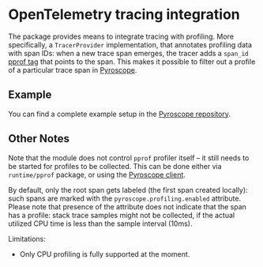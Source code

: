# OpenTelemetry tracing integration

The package provides means to integrate tracing with profiling. More specifically, a `TracerProvider` implementation,
that annotates profiling data with span IDs: when a new trace span emerges, the tracer adds a `span_id` [pprof tag](https://github.com/google/pprof/blob/master/doc/README.md#tag-filtering)
that points to the span. This makes it possible to filter out a profile of a particular trace span in [Pyroscope](https://pyroscope.io).

## Example

You can find a complete example setup in the [Pyroscope repository](https://github.com/grafana/pyroscope/tree/main/examples/tracing/tempo).

## Other Notes

Note that the module does not control `pprof` profiler itself – it still needs to be started for profiles to be
collected. This can be done either via `runtime/pprof` package, or using the [Pyroscope client](https://github.com/grafana/pyroscope-go).

By default, only the root span gets labeled (the first span created locally): such spans are marked with the
`pyroscope.profiling.enabled` attribute. Please note that presence of the attribute does not indicate that the
span has a profile: stack trace samples might not be collected, if the actual utilized CPU time is less than the
sample interval (10ms).

Limitations:
 - Only CPU profiling is fully supported at the moment.

